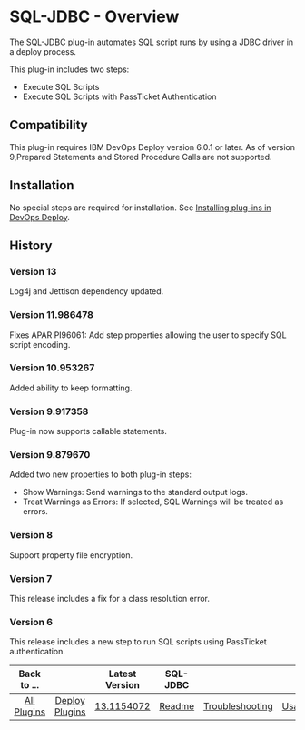 
# SQL-JDBC - Overview

The SQL-JDBC plug-in automates SQL script runs by using a JDBC driver in a deploy process.

This plug-in includes two steps:

* Execute SQL Scripts
* Execute SQL Scripts with PassTicket Authentication

## Compatibility

This plug-in requires IBM DevOps Deploy version 6.0.1 or later. As of version 9,Prepared Statements and Stored Procedure Calls are not supported.

## Installation

No special steps are required for installation. See [Installing plug-ins in DevOps Deploy](https://community.ibm.com/community/user/wasdevops/blogs/laurel-dickson-bull1/2022/06/13/install-plugins "Installing plug-ins in DevOps Deploy").

## History

### Version 13

Log4j and Jettison dependency updated.

### Version 11.986478

Fixes APAR PI96061: Add step properties allowing the user to specify SQL script encoding.

### Version 10.953267

Added ability to keep formatting.

### Version 9.917358

Plug-in now supports callable statements.

### Version 9.879670

Added two new properties to both plug-in steps:

* Show Warnings: Send warnings to the standard output logs.
* Treat Warnings as Errors: If selected, SQL Warnings will be treated as errors.

### Version 8

Support property file encryption.

### Version 7

This release includes a fix for a class resolution error.

### Version 6

This release includes a new step to run SQL scripts using PassTicket authentication.


|          Back to ...          |                                |                                                    Latest Version                                                     |      SQL-JDBC       |||||
|:-----------------------------:|:------------------------------:|:---------------------------------------------------------------------------------------------------------------------:|:-------------------:| :---: | :---: | :---: | :---: |
| [All Plugins](../../index.md) | [Deploy Plugins](../README.md) | [13.1154072](https://raw.githubusercontent.com/UrbanCode/IBM-UCD-PLUGINS/main/files/SQLJDBC/ucd-SQL-JDBC-13.1154072.zip) | [Readme](README.md) |[Troubleshooting](troubleshooting.md)|[Usage](usage.md)|[Steps](steps.md)|[Downloads](downloads.md)|
